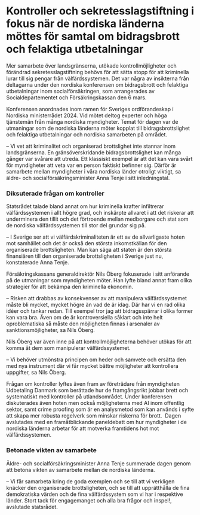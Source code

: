 # Kontroller och sekretesslagstiftning i fokus när de nordiska länderna möttes för samtal om bidragsbrott och felaktiga utbetalningar

Mer samarbete över landsgränserna, utökade kontrollmöjligheter och förändrad sekretesslagstiftning behövs för att sätta stopp för att kriminella lurar till sig pengar från välfärdssystemen. Det var några av insikterna från deltagarna under den nordiska konferensen om bidragsbrott och felaktiga utbetalningar inom socialförsäkringen, som arrangerades av Socialdepartementet och Försäkringskassan den 6 mars.

Konferensen anordnades inom ramen för Sveriges ordförandeskap i Nordiska ministerrådet 2024. Vid mötet deltog experter och höga tjänstemän från många nordiska myndigheter. Temat för dagen var de utmaningar som de nordiska länderna möter kopplat till bidragsbrottslighet och felaktiga utbetalningar och nordiska samarbeten på området.

– Vi vet att kriminalitet och organiserad brottslighet inte stannar inom landsgränserna. En gränsöverskridande bidragsbrottslighet kan många gånger var svårare att utreda. Ett klassiskt exempel är att det kan vara svårt för myndigheter att veta var en person faktiskt befinner sig. Därför är samarbete mellan myndigheter i våra nordiska länder otroligt viktigt, sa äldre- och socialförsäkringsminister Anna Tenje i sitt inledningstal.

### Diksuterade frågan om kontroller

Statsrådet talade bland annat om hur kriminella krafter infiltrerar välfärdssystemen i allt högre grad, och inskärpte allvaret i att det riskerar att underminera den tillit och det förtroende mellan medborgare och stat som de nordiska välfärdssystemen till stor del grundar sig på.

– I Sverige ser att vi välfärdskriminaliteten är ett av de allvarligaste hoten mot samhället och det är också den största inkomstkällan för den organiserade brottsligheten. Man kan säga att staten är den största finansiären till den organiserade brottsligheten i Sverige just nu, konstaterade Anna Tenje.

Försäkringskassans generaldirektör Nils Öberg fokuserade i sitt anförande på de utmaningar som myndigheten möter. Han lyfte bland annat fram olika strategier för att bekämpa den kriminella ekonomin.

– Risken att drabbas av konsekvenser av att manipulera välfärdssystemet måste bli mycket, mycket högre än vad de är idag. Där har vi en rad olika idéer och tankar redan. Till exempel tror jag att bidragsspärrar i olika former kan vara bra. Även om de är kontroversiella såklart och inte helt oproblematiska så måste den möjligheten finnas i arsenaler av sanktionsmöjligheter, sa Nils Öberg.

Nils Öberg var även inne på att kontrollmöjligheterna behöver utökas för att komma åt dem som manipulerar välfärdssystemet.

– Vi behöver utmönstra principen om heder och samvete och ersätta den med nya instrument där vi får mycket bättre möjligheter att kontrollera uppgifter, sa Nils Öberg.

Frågan om kontroller lyftes även fram av företrädare från myndigheten Udbetaling Danmark som berättade hur de framgångsrikt jobbar brett och systematiskt med kontroller på utlandsområdet. Under konferensen diskuterades även hoten men också möjligheterna med AI inom offentlig sektor, samt crime proofing som är en analysmetod som kan används i syfte att skapa mer robusta regelverk som minskar riskerna för brott.  Dagen avslutades med en framåtblickande paneldebatt om hur myndigheter i de nordiska länderna arbetar för att motverka framtidens hot mot välfärdssystemen.

### Betonade vikten av samarbete

Äldre- och socialförsäkringsminister Anna Tenje summerade dagen genom att betona vikten av samarbete mellan de nordiska länderna.

– Vi får samarbeta kring de goda exemplen och se till att vi verkligen knäcker den organiserade brottsligheten, och se till att upprätthålla de fina demokratiska värden och de fina välfärdssystem som vi har i respektive länder. Stort tack för engagemanget och alla bra frågor och inspel!, avslutade statsrådet.
